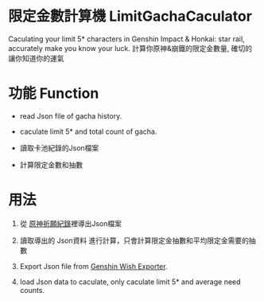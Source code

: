 # 限定金數計算機 LimitGachaCaculator
Caculating your limit 5* characters in Genshin Impact & Honkai: star rail, accurately make you know your luck.
計算你原神&崩鐵的限定金數量, 確切的讓你知道你的運氣

# 功能 Function
- read Json file of gacha history.
- caculate limit 5* and total count of gacha.
  
- 讀取卡池紀錄的Json檔案
- 計算限定金數和抽數

# 用法
1. 從 [原神祈願紀錄](https://github.com/biuuu/genshin-wish-export)裡導出Json檔案
2. 讀取導出的 Json資料 進行計算，只會計算限定金抽數和平均限定金需要的抽數

1. Export Json file from [Genshin Wish Exporter](https://github.com/biuuu/genshin-wish-export).
2. load Json data to caculate, only caculate limit 5* and average need counts. 
